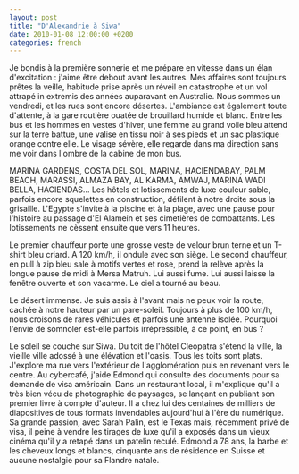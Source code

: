 ```yaml
---
layout: post
title: "D'Alexandrie à Siwa"
date: 2010-01-08 12:00:00 +0200
categories: french
---
```

Je bondis à la première sonnerie et me prépare en vitesse dans un élan d'excitation : j'aime être debout avant les autres. Mes affaires sont toujours prêtes la veille, habitude prise après un réveil en catastrophe et un vol attrapé in extremis des années auparavant en Australie. Nous sommes un vendredi, et les rues sont encore désertes. L'ambiance est également toute d'attente, à la gare routière ouatée de brouillard humide et blanc. Entre les bus et les hommes en vestes d'hiver, une femme au grand voile bleu attend sur la terre battue, une valise en tissu noir à ses pieds et un sac plastique orange contre elle. Le visage sévère, elle regarde dans ma direction sans me voir dans l'ombre de la cabine de mon bus.

MARINA GARDENS, COSTA DEL SOL, MARINA, HACIENDABAY, PALM BEACH, MARASSI, ALMAZA BAY, AL KARMA, AMWAJ, MARINA WADI BELLA, HACIENDAS... Les hôtels et lotissements de luxe couleur sable, parfois encore squelettes en construction, défilent à notre droite sous la grisaille. L'Egypte s'invite à la piscine et à la plage, avec une pause pour l'histoire au passage d'El Alamein et ses cimetières de combattants. Les lotissements ne cèssent ensuite que vers 11 heures.

Le premier chauffeur porte une grosse veste de velour brun terne et un T-shirt bleu criard. A 120 km/h, il ondule avec son siège. Le second chauffeur, en pull à zip bleu sale à motifs vertes et rose, prend la relève après la longue pause de midi à Mersa Matruh. Lui aussi fume. Lui aussi laisse la fenêtre ouverte et son vacarme. Le ciel a tourné au beau.

Le désert immense. Je suis assis à l'avant mais ne peux voir la route, cachée à notre hauteur par un pare-soleil. Toujours à plus de 100 km/h, nous croisons de rares véhicules et parfois une antenne isolée. Pourquoi l'envie de somnoler est-elle parfois irrépressible, à ce point, en bus ?

Le soleil se couche sur Siwa. Du toit de l'hôtel Cleopatra s'étend la ville, la vieille ville adossé à une élévation et l'oasis. Tous les toits sont plats. J'explore ma rue vers l'extérieur de l'agglomération puis en revenant vers le centre. Au cybercafé, j'aide Edmond qui consulte des documents pour sa demande de visa américain. Dans un restaurant local, il m'explique qu'il a très bien vécu de photographie de paysages, se lançant en publiant son premier livre à compte d'auteur. Il a chez lui des centaines de milliers de diapositives de tous formats invendables aujourd'hui à l'ère du numérique. Sa grande passion, avec Sarah Palin, est le Texas mais, récemment privé de visa, il peine à vendre les tirages de luxe qu'il a exposés dans un vieux cinéma qu'il y a retapé dans un patelin reculé. Edmond a 78 ans, la barbe et les cheveux longs et blancs, cinquante ans de résidence en Suisse et aucune nostalgie pour sa Flandre natale.
